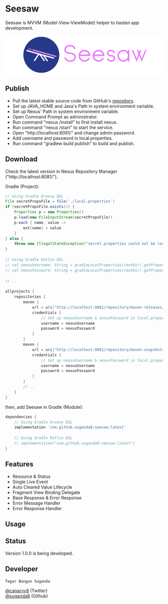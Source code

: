 Seesaw
====
Seesaw is MVVM (Model-View-ViewModel) helper to hasten app development.

![](static/seesaw.png)

Publish
--------
- Pull the latest stable source code from GitHub's [repository][1].
- Set up JAVA_HOME and Java's Path in system environment variable.
- Set up Nexus' Path in system environment variable.
- Open Command Prompt as administrator.
- Run command "nexus /install" to first install nexus.
- Run command "nexus /start" to start the service.
- Open "http://localhost:8081/" and change admin password.
- Add username and password in local.properties.
- Run command "gradlew build publish" to build and publish.

Download
--------
Check the latest version in Nexus Repository Manager ("http://localhost:8081/").

Gradle (Project):

```gradle
// Using Gradle Groovy DSL
File secretPropsFile = file('./local.properties')
if (secretPropsFile.exists()) {
    Properties p = new Properties()
    p.load(new FileInputStream(secretPropsFile))
    p.each { name, value ->
        ext[name] = value
    }
} else {
    throw new IllegalStateException("secret.properties could not be located for build process")
}

// Using Gradle Kotlin DSL
// val nexusUsername: String = gradleLocalProperties(rootDir).getProperty("nexusUsername")
// val nexusPassword: String = gradleLocalProperties(rootDir).getProperty("nexusPassword")

// ..

allprojects {
    repositories {
        maven {
            url = uri("http://localhost:8081/repository/maven-releases/")
            credentials {
                // Set up nexusUsername & nexusPassword in local.properties
                username = nexusUsername
                password = nexusPassword
            }
        }
        maven {
            url = uri("http://localhost:8081/repository/maven-snapshots/")
            credentials {
                // Set up nexusUsername & nexusPassword in local.properties
                username = nexusUsername
                password = nexusPassword
            }
        }
        // ..
    }
}
```

then, add Seesaw in Gradle (Module):

```gradle
dependencies {
    // Using Gradle Groovy DSL
    implementation 'com.github.suganda8:seesaw:latest'

    // Using Gradle Kotlin DSL
    // implementation("com.github.suganda8:seesaw:latest")
}
```

Features
-----
- Resource & Status
- Single Live Event
- Auto Cleared Value Lifecycle
- Fragment View Binding Delegate
- Base Response & Error Response
- Error Message Handler
- Error Response Handler

Usage
-----

Status
------
Version 1.0.0 is being developed.

Developer
------
```
Tegar Bangun Suganda
```

[@canaryv8][2] (Twitter)\
[@suganda8][3] (Github)

[1]: https://github.com/suganda8/seesaw/tree/master
[2]: https://twitter.com/canaryv8
[3]: https://github.com/suganda8
